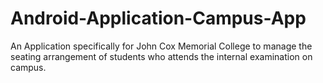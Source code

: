 # Android-Application-Campus-App
An Application specifically for John Cox Memorial College to manage the seating arrangement of students who attends the internal examination on campus.
